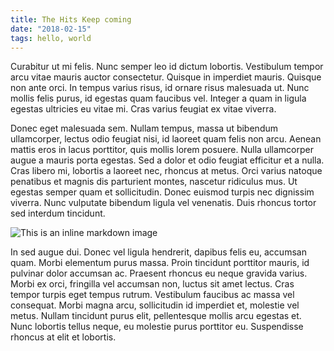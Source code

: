 ```yaml
---
title: The Hits Keep coming
date: "2018-02-15"
tags: hello, world
---
```


Curabitur ut mi felis. Nunc semper leo id dictum lobortis. Vestibulum tempor arcu vitae mauris auctor consectetur. Quisque in imperdiet mauris. Quisque non ante orci. In tempus varius risus, id ornare risus malesuada ut. Nunc mollis felis purus, id egestas quam faucibus vel. Integer a quam in ligula egestas ultricies eu vitae mi. Cras varius feugiat ex vitae viverra.

Donec eget malesuada sem. Nullam tempus, massa ut bibendum ullamcorper, lectus odio feugiat nisi, id laoreet quam felis non arcu. Aenean mattis eros in lacus porttitor, quis mollis lorem posuere. Nulla ullamcorper augue a mauris porta egestas. Sed a dolor et odio feugiat efficitur et a nulla. Cras libero mi, lobortis a laoreet nec, rhoncus at metus. Orci varius natoque penatibus et magnis dis parturient montes, nascetur ridiculus mus. Ut egestas semper quam et sollicitudin. Donec euismod turpis nec dignissim viverra. Nunc vulputate bibendum ligula vel venenatis. Duis rhoncus tortor sed interdum tincidunt.

![This is an inline markdown image](images/first-post.jpg)

In sed augue dui. Donec vel ligula hendrerit, dapibus felis eu, accumsan quam. Morbi elementum purus massa. Proin tincidunt porttitor mauris, id pulvinar dolor accumsan ac. Praesent rhoncus eu neque gravida varius. Morbi ex orci, fringilla vel accumsan non, luctus sit amet lectus. Cras tempor turpis eget tempus rutrum. Vestibulum faucibus ac massa vel consequat. Morbi magna arcu, sollicitudin id imperdiet et, molestie vel metus. Nullam tincidunt purus elit, pellentesque mollis arcu egestas et. Nunc lobortis tellus neque, eu molestie purus porttitor eu. Suspendisse rhoncus at elit et lobortis.
